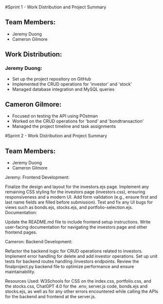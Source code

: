 #Sprint 1 - Work Distribution and Project Summary

## Team Members:
- Jeremy Duong
- Cameron Gilmore

## Work Distribution:

### Jeremy Duong:
- Set up the project repository on GitHub
- Implemented the CRUD operations for 'investor' and 'stock'
- Managed database integration and MySQL queries

## Cameron Gilmore:
- Focused on testing the API using POstman
- Worked on the CRUD operations for 'bond' and 'bondtransaction'
- Managed the project timeline and task assignments

#Sprint 2 - Work Distribution and Project Summary

## Team Members:
- Jeremy Duong
- Cameron Gilmore

Jeremy:
Frontend Development:

Finalize the design and layout for the investors.ejs page.
Implement any remaining CSS styling for the investors page (investors.css), ensuring responsiveness and a modern UI.
Add form validation (e.g., ensure first and last name fields are filled before submission).
Test and fix any UI bugs for views such as bonds.ejs, stocks.ejs, and portfolio-selection.ejs.
Documentation:

Update the README.md file to include frontend setup instructions.
Write user-facing documentation for navigating the investors page and other frontend pages.

Cameron:
Backend Development:

Refactor the backend logic for CRUD operations related to investors.
Implement error handling for delete and add investor operations.
Set up unit tests for backend routes handling /investors endpoints.
Review the finalproject.py backend file to optimize performance and ensure maintainability.

Resources Used:
W3Schools for CSS on the index.css, portfolio.css, and the stocks.css, ChatGPT 4.0 for the .env, server.js code, bonds.ejs and stocks.ejs, as well as for any other errors encountered while calling the APIs for the backend and frontend at the server.js.